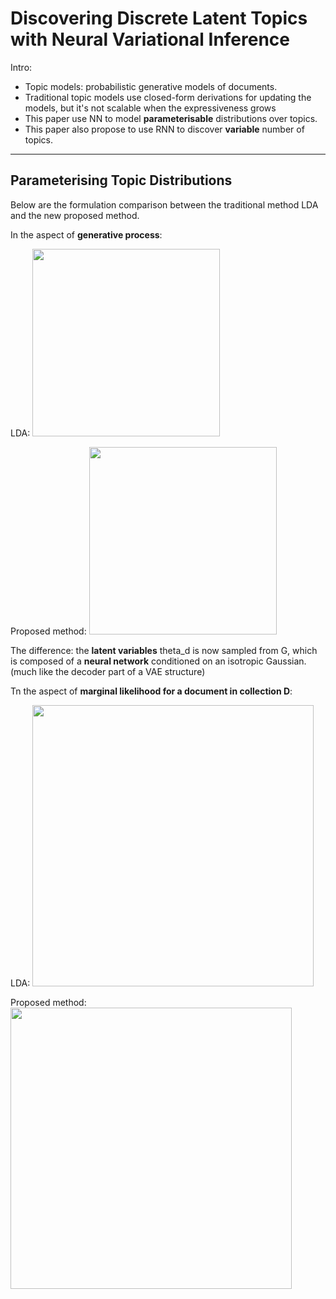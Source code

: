 # Discovering Discrete Latent Topics with Neural Variational Inference

Intro:
- Topic models: probabilistic generative models of documents.
- Traditional topic models use closed-form derivations for updating the models, but it's not scalable when the expressiveness grows
- This paper use NN to model **parameterisable** distributions over topics.
- This paper also propose to use RNN to discover **variable** number of topics.

---

## Parameterising Topic Distributions

Below are the formulation comparison between the traditional method LDA and the new proposed method.

In the aspect of **generative process**:

LDA: <img src="https://i.imgur.com/STt6YSB.png" width=300>

Proposed method: <img src="https://i.imgur.com/oqagOLr.png" width=300>

The difference: the **latent variables** theta_d is now sampled from G, which is composed of a **neural network**
conditioned on an isotropic Gaussian. (much like the decoder part of a VAE structure)

Tn the aspect of **marginal likelihood for a document in collection D**:

LDA: <img src="https://i.imgur.com/n2uoMwi.png" width=450>

Proposed method: <img src="https://i.imgur.com/ofDUxt3.png" width=450>
